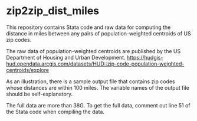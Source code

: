 # zip2zip_dist_miles
This repository contains Stata code and raw data for computing the distance in miles between any pairs of population-weighted centroids of US zip codes. 

The raw data of population-weighted centroids are published by the US Department of Housing and Urban Development. https://hudgis-hud.opendata.arcgis.com/datasets/HUD::zip-code-population-weighted-centroids/explore

As an illustration, there is a sample output file that contains zip codes whose distances are within 100 miles. The variable names of the output file should be self-explanatory.

The full data are more than 38G. To get the full data, comment out line 51 of the Stata code when compiling the data.
